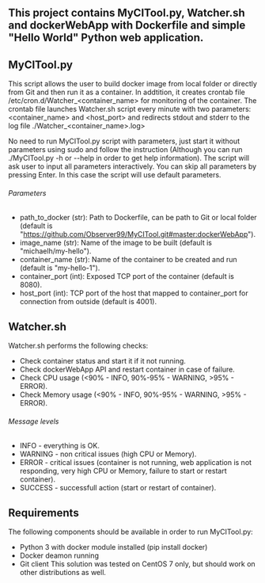 ## This project contains MyCITool.py, Watcher.sh and dockerWebApp with Dockerfile and simple "Hello World" Python web application.

## MyCITool.py
This script allows the user to build docker image from local folder or directly from Git and then run it as a container.
In addtition, it creates crontab file /etc/cron.d/Watcher_<container_name> for monitoring of the container.
The crontab file launches Watcher.sh script every minute with two parameters: <container_name> and <host_port> and redirects stdout and stderr to the log file ./Watcher_<container_name>.log>

No need to run MyCITool.py script with parameters, just start it without parameters using sudo and follow the instruction (Although you can run ./MyCITool.py -h or --help in order to get help information).
The script will ask user to input all parameters interactively.
You can skip all parameters by pressing Enter. In this case the script will use default parameters.

###### Parameters
   - path_to_docker (str): Path to Dockerfile, can be path to Git or local folder (default is "https://github.com/Observer99/MyCITool.git#master:dockerWebApp").
   - image_name (str): Name of the image to be built (default is "michaelh/my-hello").
   - container_name (str): Name of the container to be created and run (default is "my-hello-1").
   - container_port (int): Exposed TCP port of the container (default is 8080).
   - host_port (int): TCP port of the host that mapped to container_port for connection from outside (default is 4001).

## Watcher.sh
Watcher.sh performs the following checks:
   - Check container status and start it if it not running.
   - Check dockerWebApp API and restart container in case of failure.
   - Check CPU usage (<90% - INFO, 90%-95% - WARNING, >95% - ERROR).
   - Check Memory usage (<90% - INFO, 90%-95% - WARNING, >95% - ERROR).
###### Message levels
   - INFO - everything is OK.
   - WARNING - non critical issues (high CPU or Memory).
   - ERROR - critical issues (container is not running, web application is not responding, very high CPU or Memory, failure to start or restart container).
   - SUCCESS - successfull action (start or restart of container).
    
## Requirements
The following components should be available in order to run MyCITool.py:
   - Python 3 with docker module installed (pip install docker)
   - Docker deamon running
   - Git client
This solution was tested on CentOS 7 only, but should work on other distributions as well.
